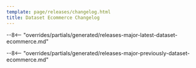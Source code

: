 ```yaml
---
template: page/releases/changelog.html
title: Dataset Ecommerce Changelog
---
```


--8<-- "overrides/partials/generated/releases-major-latest-dataset-ecommerce.md"

<!--open-previous-releases-->

--8<-- "overrides/partials/generated/releases-major-previously-dataset-ecommerce.md"

<!--close-previous-releases-->
